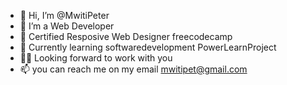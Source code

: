 - 👋  Hi, I’m @MwitiPeter
- 👀  I’m a Web Developer
- 🌱  Certified Resposive Web Designer freecodecamp 
- 💞️  Currently learning softwaredevelopment PowerLearnProject
- 👨‍💻  Looking forward to work with you
- 📫  you can reach me on my email mwitipet@gmail.com 

<!---
MwitiPeter/MwitiPeter is a ✨ special ✨ repository because its `README.md` (this file) appears on your GitHub profile.
You can click the Preview link to take a look at your changes.
--->
